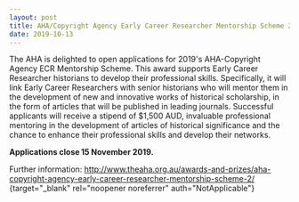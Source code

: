 ```yaml
---
layout: post
title: AHA/Copyright Agency Early Career Researcher Mentorship Scheme 2019 Applications Open
date: 2019-10-13
---
```


The AHA is delighted to open applications for 2019's AHA-Copyright
Agency ECR Mentorship Scheme. This award supports Early Career
Researcher historians to develop their professional
skills. Specifically, it will link Early Career Researchers with senior
historians who will mentor them in the development of new and innovative
works of historical scholarship, in the form of articles that will be
published in leading journals. Successful applicants will receive a
stipend of $1,500 AUD, invaluable professional mentoring in the
development of articles of historical significance and the chance to
enhance their professional skills and develop their
networks.

**Applications close** **15 November
2019.**

Further information:
[http://www.theaha.org.au/awards-and-prizes/aha-copyright-agency-early-career-researcher-mentorship-scheme-2/
](https://protect-au.mimecast.com/s/o8EJCyoNK5UMR0gVIZvqzi?domain=theaha.org.au){target="_blank"
rel="noopener noreferrer" auth="NotApplicable"}
